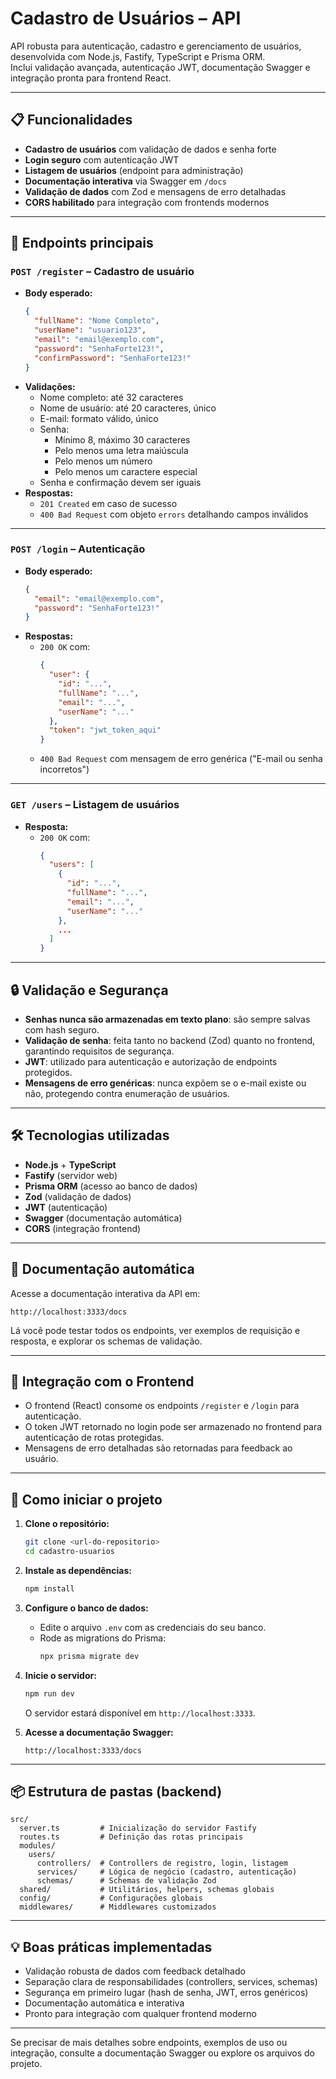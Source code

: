 # Cadastro de Usuários – API

API robusta para autenticação, cadastro e gerenciamento de usuários, desenvolvida com Node.js, Fastify, TypeScript e Prisma ORM.  
Inclui validação avançada, autenticação JWT, documentação Swagger e integração pronta para frontend React.

---

## 📋 Funcionalidades

- **Cadastro de usuários** com validação de dados e senha forte
- **Login seguro** com autenticação JWT
- **Listagem de usuários** (endpoint para administração)
- **Documentação interativa** via Swagger em `/docs`
- **Validação de dados** com Zod e mensagens de erro detalhadas
- **CORS habilitado** para integração com frontends modernos

---

## 🚦 Endpoints principais

### `POST /register` – Cadastro de usuário

- **Body esperado:**
  ```json
  {
    "fullName": "Nome Completo",
    "userName": "usuario123",
    "email": "email@exemplo.com",
    "password": "SenhaForte123!",
    "confirmPassword": "SenhaForte123!"
  }
  ```
- **Validações:**
  - Nome completo: até 32 caracteres
  - Nome de usuário: até 20 caracteres, único
  - E-mail: formato válido, único
  - Senha: 
    - Mínimo 8, máximo 30 caracteres
    - Pelo menos uma letra maiúscula
    - Pelo menos um número
    - Pelo menos um caractere especial
  - Senha e confirmação devem ser iguais
- **Respostas:**
  - `201 Created` em caso de sucesso
  - `400 Bad Request` com objeto `errors` detalhando campos inválidos

---

### `POST /login` – Autenticação

- **Body esperado:**
  ```json
  {
    "email": "email@exemplo.com",
    "password": "SenhaForte123!"
  }
  ```
- **Respostas:**
  - `200 OK` com:
    ```json
    {
      "user": {
        "id": "...",
        "fullName": "...",
        "email": "...",
        "userName": "..."
      },
      "token": "jwt_token_aqui"
    }
    ```
  - `400 Bad Request` com mensagem de erro genérica ("E-mail ou senha incorretos")

---

### `GET /users` – Listagem de usuários

- **Resposta:**
  - `200 OK` com:
    ```json
    {
      "users": [
        {
          "id": "...",
          "fullName": "...",
          "email": "...",
          "userName": "..."
        },
        ...
      ]
    }
    ```

---

## 🔒 Validação e Segurança

- **Senhas nunca são armazenadas em texto plano**: são sempre salvas com hash seguro.
- **Validação de senha**: feita tanto no backend (Zod) quanto no frontend, garantindo requisitos de segurança.
- **JWT**: utilizado para autenticação e autorização de endpoints protegidos.
- **Mensagens de erro genéricas**: nunca expõem se o e-mail existe ou não, protegendo contra enumeração de usuários.

---

## 🛠️ Tecnologias utilizadas

- **Node.js** + **TypeScript**
- **Fastify** (servidor web)
- **Prisma ORM** (acesso ao banco de dados)
- **Zod** (validação de dados)
- **JWT** (autenticação)
- **Swagger** (documentação automática)
- **CORS** (integração frontend)

---

## 📑 Documentação automática

Acesse a documentação interativa da API em:  
```
http://localhost:3333/docs
```
Lá você pode testar todos os endpoints, ver exemplos de requisição e resposta, e explorar os schemas de validação.

---

## 🔗 Integração com o Frontend

- O frontend (React) consome os endpoints `/register` e `/login` para autenticação.
- O token JWT retornado no login pode ser armazenado no frontend para autenticação de rotas protegidas.
- Mensagens de erro detalhadas são retornadas para feedback ao usuário.

---

## 🚀 Como iniciar o projeto

1. **Clone o repositório:**
   ```bash
   git clone <url-do-repositorio>
   cd cadastro-usuarios
   ```

2. **Instale as dependências:**
   ```bash
   npm install
   ```

3. **Configure o banco de dados:**
   - Edite o arquivo `.env` com as credenciais do seu banco.
   - Rode as migrations do Prisma:
     ```bash
     npx prisma migrate dev
     ```

4. **Inicie o servidor:**
   ```bash
   npm run dev
   ```
   O servidor estará disponível em `http://localhost:3333`.

5. **Acesse a documentação Swagger:**
   ```
   http://localhost:3333/docs
   ```

---

## 📦 Estrutura de pastas (backend)

```
src/
  server.ts         # Inicialização do servidor Fastify
  routes.ts         # Definição das rotas principais
  modules/
    users/
      controllers/  # Controllers de registro, login, listagem
      services/     # Lógica de negócio (cadastro, autenticação)
      schemas/      # Schemas de validação Zod
  shared/           # Utilitários, helpers, schemas globais
  config/           # Configurações globais
  middlewares/      # Middlewares customizados
```

---

## 💡 Boas práticas implementadas

- Validação robusta de dados com feedback detalhado
- Separação clara de responsabilidades (controllers, services, schemas)
- Segurança em primeiro lugar (hash de senha, JWT, erros genéricos)
- Documentação automática e interativa
- Pronto para integração com qualquer frontend moderno

---

Se precisar de mais detalhes sobre endpoints, exemplos de uso ou integração, consulte a documentação Swagger ou explore os arquivos do projeto.
